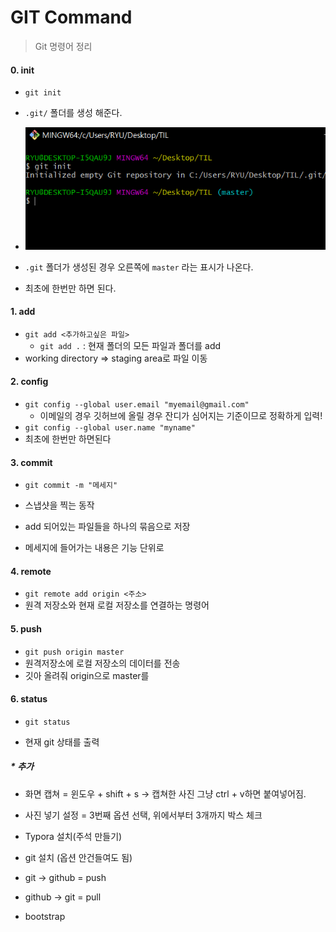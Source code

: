 # GIT Command

> Git 명령어 정리



#### 0. init

- `git init`

- `.git/` 폴더를 생성 해준다.
- ![image-20201229151402176](Command.assets/image-20201229151402176.png)
- `.git` 폴더가 생성된 경우 오른쪽에 `master` 라는 표시가 나온다.
- 최초에 한번만 하면 된다.



#### 1. add

- `git add <추가하고싶은 파일>` 
  - `git add .` : 현재 폴더의 모든 파일과 폴더를 add
- working directory => staging area로 파일 이동



#### 2. config

- `git config --global user.email "myemail@gmail.com"`
  - 이메일의 경우 깃허브에 올릴 경우 잔디가 심어지는 기준이므로 정확하게 입력!
- `git config --global user.name "myname"`
- 최초에 한번만 하면된다



#### 3. commit

- `git commit -m "메세지"`
- 스냅샷을 찍는 동작
- add 되어있는 파일들을 하나의 묶음으로 저장

- 메세지에 들어가는 내용은 기능 단위로 



#### 4. remote

- `git remote add origin <주소>`
- 원격 저장소와 현재 로컬 저장소를 연결하는 명령어



#### 5. push

- `git push origin master`
- 원격저장소에 로컬 저장소의 데이터를 전송
- 깃아 올려줘 origin으로 master를



#### 6. status

- `git status`

- 현재 git 상태를 출력

  





##### *   추가

- 화면 캡쳐 = 윈도우 + shift + s    -> 캡쳐한 사진 그냥 ctrl + v하면 붙여넣어짐.

- 사진 넣기 설정 = 3번째 옵션 선택, 위에서부터 3개까지 박스 체크

- Typora 설치(주석 만들기)
- git 설치 (옵션 안건들여도 됨)

- git -> github = push
- github -> git = pull

- bootstrap 